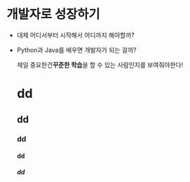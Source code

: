 # 개발자로 성장하기

- 대체 어디서부터 시작해서 어디까지 해야할까?

- Python과 Java를 배우면 개발자가 되는 걸까?

  제일 중요한건**꾸준한 학습**을 할 수 있는 사람인지를 보여줘야한다! 

  # dd

  ## dd

  ### dd

  #### dd

  ##### dd

  